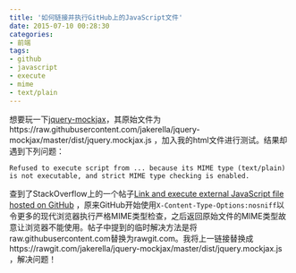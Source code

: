 ```yaml
---
title: '如何链接并执行GitHub上的JavaScript文件'
date: 2015-07-10 00:28:30
categories: 
- 前端
tags: 
- github
- javascript
- execute
- mime
- text/plain
---
```

想要玩一下[jquery-mockjax](https://github.com/jakerella/jquery-mockjax)，其原始文件为https://raw.githubusercontent.com/jakerella/jquery-mockjax/master/dist/jquery.mockjax.js ，加入我的html文件进行测试。结果却遇到下列问题：
```
Refused to execute script from ... because its MIME type (text/plain) is not executable, and strict MIME type checking is enabled.
```

查到了StackOverflow上的一个帖子[Link and execute external JavaScript file hosted on GitHub](http://stackoverflow.com/questions/17341122/link-and-execute-external-javascript-file-hosted-on-github) ，原来GitHub开始使用`X-Content-Type-Options:nosniff`以令更多的现代浏览器执行严格MIME类型检查，之后返回原始文件的MIME类型故意让浏览器不能使用。帖子中提到的临时解决方法是将raw.githubusercontent.com替换为rawgit.com。我将上一链接替换成https://rawgit.com/jakerella/jquery-mockjax/master/dist/jquery.mockjax.js ，解决问题！
